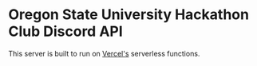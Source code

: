 # Oregon State University Hackathon Club Discord API

This server is built to run on [Vercel's](https://vercel.com/) serverless functions.
